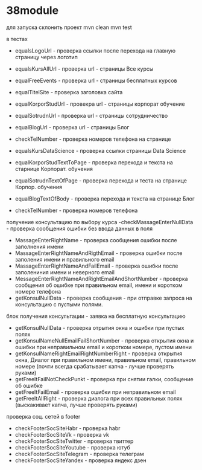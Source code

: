 # 38module


для запуска склонить проект
mvn clean 
mvn test


в тестах
- equalsLogoUrl  - проверка ссылки после перехода на главную страницу через логотип
- equalsKursAllUrl - проверка url - страницы  Все курсы
- equalFreeEvents - проверка url -  страницы бесплатных курсов
- equalTitelSite - проверка заголовка сайта 
- equalKorporStudUrl - провекра url - страницы корпорат обучение
- equalSotrudnUrl - проверка url - страницы сотрудничество
- equalBlogUrl - проверка url - страницы Блог
- checkTelNumber - проверка номеров телефона на странице



- equalsKursDataScience - проверка ссылки страницы Data Science
- equalKorporStudTextToPage - проверка перехода и  текста на старнице Корпорат. обучения
- equalSotrudnTextOfPage - проверка перехода и теста на странице Корпор. обучения
- equalBlogTextOfBody  - проверка перехода и текста на странице Блог
- checkTelNumber - проверка номеров телефона




получение консультацию по выбору курса
-checkMassageEnterNullData - проверка сообщения ошибки без ввода данных в поля
- MassageEnterRightName - проверка сообщения ошибки после заполнения имени
- MassageEnterRightNameAndRigthEmail - проверка ошибки после заполения имени и правильного email
- MassageEnterRightNameAndFailEmail - проверка ошибки после заполениния имени и неверного email
- MessageEnterRightNameAndRightEmailAndShortNumber - проверка сообщения об ошибке при правильном email, имени и коротком номере телефона
- getKonsulNullData - проверка сообщения - при отправке запроса на консультацию с пустыми полями.


блок получения консультации - заявка на бесплатную консультацию
- getKonsulNullData  - проверка отрытия окна и ошибки при пустых полях
- getKonsulNameNullEmailFailShortNumber - проверка открытия окна и ошибки при неправильном email и коротком номере, пустом имени
- getKonsulNameRightEmailRightNumberRight - проверка открытия окна, Диалог при правильном имени, правильном email, правильном номере (почти всегда срабатывает капча - лучше проверять руками)
- getFreeItFailNotCheckPunkt - проверка при снятии галки, сообщение об ошибке
- getFreeItFailEmail  - проверка ошибки при неправильном email
- getFreeItAllRight - проверка диалога при всех правильных полях (выскакивает капча, лучше проверять руками)


проверка соц. сетей в footer
-  checkFooterSocSiteHabr  - проверка habr
-  checkFooterSocSiteVk - проверка vk
-  checkFooterSocSiteTwitter - проверка твиттер
- checkFooterSocSiteYoutube - проверка ютуб
- checkFooterSocSiteTelegram - проверка телеграм
- checkFooterSocSiteYandex - проверка яндекс дзен
